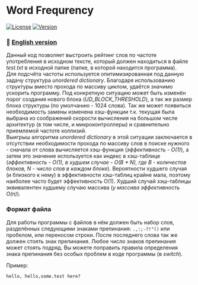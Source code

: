 # Word Frequrency
[![License](https://img.shields.io/badge/LICENSE-The%20Unlicense-green?style=flat-square)](/LICENSE)  [![Version](https://img.shields.io/badge/VERSION-RELEASE%20--%201.0-green?style=flat-square)](https://github.com/averov90/Word-Frequrency/releases)
### :small_orange_diamond: [English version](/README-eng.md)
Данный код позволяет выстроить рейтинг слов по частоте употребления в исходном тексте, который должен находиться в файле *test.txt* в исходной папке (папке, в которой находится программа).  
Для подсчёта частоты используется опитимизированная под данную задачу структура *unordered dictionary*. Благодаря использованию структуры вместо прохода по массиву циклом, удаётся значимо ускорить программу. Под конкретную ситуацию может быть изменён порог создания нового блока (*UD_BLOCK_THRESHOLD*), а так же размер блока структуры (по умолчанию - 1024 слова). Так же может появиться необходимость замены изменена хэш-функции т.к. текущая была выбрана из соображений скорости вычисления на большом числе архитектур (в том числе, и микроконтроллеры) и сравнительно приемлемой частоте коллизий.  
Выигрыш алгоритма *unordered dictionary* в этой ситуации заключается в отсутствии необходимости прохода по массиву слов в поиске нужного - сначала от слова вычисляется хэш-функция (*эффективность - O(1)*), а затем это значение используется как индекс в хэш-таблице (*эффективность - O(1), в худшем случае - O(B * N), где B - количестов блоков, N - число слов в каждом блоке*). Вероятности худшего случая (и близкого к нему) в эффективности хэш-таблиц крайне мала, поэтому наиболее часто будет эффективность O(1). Худший случай хэш-таблицы эквивалентен худшему случаю массива (*у массива эффективность O(n)*).

### Формат файла
Для работы программы с файлов в нём должен быть набор слов, разделённых следующими знаками препинания: ```.,:;-?!"()``` или пробелом, или переносом строки. После последнего слова так же должен стоять знак препинания. Любое число знаков препинания может стоять подряд. Вы можете поправить правила определения знака препинания без особых проблем в коде программы (в *switch*).

Пример:
```
hello, hello,some.test here?
```
